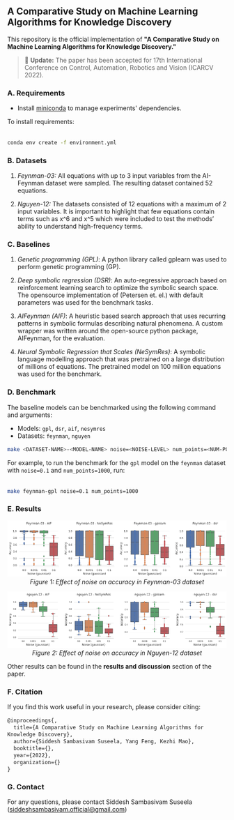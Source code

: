 ## A Comparative Study on Machine Learning Algorithms for Knowledge Discovery

This repository is the official implementation of **"A Comparative Study on Machine Learning Algorithms for Knowledge Discovery."**

> :rocket: **Update:** The paper has been accepted for 17th International Conference on Control, Automation, Robotics and Vision (ICARCV 2022).

### **A. Requirements**

-   Install [miniconda](https://docs.conda.io/en/main/miniconda.html) to manage experiments' dependencies.

To install requirements:

```bash

conda env create -f environment.yml

```

### **B. Datasets**

1. _Feynman-03:_ All equations with up to 3 input variables from the AI-Feynman dataset were sampled. The resulting dataset contained 52 equations.

2. _Nguyen-12:_ The datasets consisted of 12 equations with a maximum of 2 input variables. It is important to highlight that few equations contain terms such as x^6 and x^5 which were included to test the methods’ ability to understand high-frequency terms.

### **C. Baselines**

1. _Genetic programming (GPL)_: A python library called gplearn was used to perform genetic programming (GP).

2. _Deep symbolic regression (DSR)_: An auto-regressive approach based on reinforcement learning search to optimize the symbolic search space. The opensource implementation of (Petersen et. el.) with default parameters was used for the benchmark tasks.

3. _AIFeynman (AIF)_: A heuristic based search approach that uses recurring patterns in symbolic formulas describing natural phenomena. A custom wrapper was written around the open-source python package, AIFeynman, for the evaluation.

4. _Neural Symbolic Regression that Scales (NeSymRes)_: A symbolic language modelling approach that was pretrained on a large distribution of millions of equations. The pretrained model on 100 million equations was used for the benchmark.

### **D. Benchmark**

The baseline models can be benchmarked using the following command and arguments:

-   Models: `gpl`, `dsr`, `aif`, `nesymres`
-   Datasets: `feynman`, `nguyen`

```bash
make <DATASET-NAME>-<MODEL-NAME> noise=<NOISE-LEVEL> num_points=<NUM-POINTS>
```

For example, to run the benchmark for the `gpl` model on the `feynman` dataset with `noise=0.1` and `num_points=1000`, run:

```bash

make feynman-gpl noise=0.1 num_points=1000

```

### **E. Results**

<p align="center">
    <img width="650px" src="assets/feynman_acc.png"><br/>
    <em>Figure 1: Effect of noise on accuracy in Feynman-03 dataset</em>    
</p>

<p align="center">
    <img width="650px" src="assets/nguyen_acc.png"><br/>
    <em>Figure 2: Effect of noise on accuracy in Nguyen-12 dataset</em>
</p>

Other results can be found in the **results and discussion** section of the paper.

### **F. Citation**

If you find this work useful in your research, please consider citing:

```
@inproceedings{,
  title={A Comparative Study on Machine Learning Algorithms for Knowledge Discovery},
  author={Siddesh Sambasivam Suseela, Yang Feng, Kezhi Mao},
  booktitle={},
  year={2022},
  organization={}
}
```

### **G. Contact**

For any questions, please contact Siddesh Sambasivam Suseela (siddeshsambasivam.official@gmail.com)
